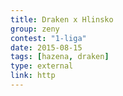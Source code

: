 ```yaml
---
title: Draken x Hlinsko
group: zeny
contest: "1-liga"
date: 2015-08-15
tags: [hazena, draken]
type: external
link: http
---
```

